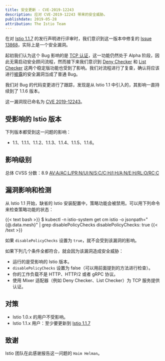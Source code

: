 ```yaml
---
title: 安全更新 - CVE-2019-12243
description: 应对 CVE-2019-12243 带来的安全威胁。
publishdate: 2019-05-28
attribution: The Istio Team
---
```


在对 [Istio 1.1.7](/zh/about/notes/1.1.7) 的发行声明进行评审时，我们意识到这一版本中修复的 [Issue 13868](https://github.com/istio/istio/issues/13868)，实际上是一个安全漏洞。

起初我们认为这个 Bug 影响的是 [TCP 认证](/zh/about/feature-stages/#安全和策略实施)，这一功能仍然处于 Alpha 阶段，因此无需启动安全顾问流程，然而接下来我们意识到 [Deny Checker](/docs/reference/config/policy-and-telemetry/adapters/denier/) 和 [List Checker](/docs/reference/config/policy-and-telemetry/adapters/list/) 这两个稳定版功能也受到了影响。我们对流程进行了复查，确认将应该进行[披露](/about/security-vulnerabilities/)的安全漏洞当成了普通 Bug。

我们对 Bug 的代码变更进行了跟踪，发现是从 Istio 1.1 中引入的，其影响一直持续到了 1.1.6 版本。

这一漏洞现已命名为 [CVE 2019-12243](https://cve.mitre.org/cgi-bin/cvename.cgi?name=CVE-2019-12243)。

## 受影响的 Istio 版本

下列版本都受到这一问题的影响：

* 1.1、1.1.1、1.1.2、1.1.3、1.1.4、1.1.5、1.1.6。

## 影响级别

总体 CVSS 分数：8.9 [AV:A/AC:L/PR:N/UI:N/S:C/C:H/I:H/A:N/E:H/RL:O/RC:C](https://nvd.nist.gov/vuln-metrics/cvss/v3-calculator?vector=AV:A/AC:L/PR:N/UI:N/S:C/C:H/I:H/A:N/E:H/RL:O/RC:C)

## 漏洞影响和检测

从 Istio 1.1 开始，缺省的 Istio 安装配置中，策略功能会被禁用。可以用下列命令来检查策略功能的状态：

{{< text bash >}}
$ kubectl -n istio-system get cm istio -o jsonpath="{@.data.mesh}" | grep disablePolicyChecks
disablePolicyChecks: true
{{< /text >}}

如果 `disablePolicyChecks` 设置为 `true`，就不会受到该漏洞的影响。

如果下列几个条件全都符合，就会因为该漏洞造成安全威胁：

* 运行的是受影响的 Istio 版本。
* `disablePolicyChecks` 设置为 false（可以用前面提到的方法进行检查）。
* 你的工作负载不是 HTTP、HTTP/2 或者 gRPC 协议。
* 使用 Mixer 适配器（例如 Deny Checker、List Checker）为 TCP 服务提供认证。

## 对策

* Istio 1.0.x 的用户不受影响。
* Istio 1.1.x 用户：至少要更新到 [Istio 1.1.7](/zh/about/notes/1.1.7)

## 致谢

Istio 团队在此感谢报告这一问题的 `Haim Helman`。